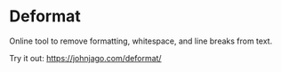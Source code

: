 # Deformat
Online tool to remove formatting, whitespace, and line breaks from text.

Try it out: https://johnjago.com/deformat/
